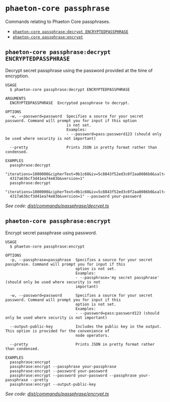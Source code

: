 `phaeton-core passphrase`
=========================

Commands relating to Phaeton Core passphrases.

* [`phaeton-core passphrase:decrypt ENCRYPTEDPASSPHRASE`](#phaeton-core-passphrasedecrypt-encryptedpassphrase)
* [`phaeton-core passphrase:encrypt`](#phaeton-core-passphraseencrypt)

## `phaeton-core passphrase:decrypt ENCRYPTEDPASSPHRASE`

Decrypt secret passphrase using the password provided at the time of encryption.

```
USAGE
  $ phaeton-core passphrase:decrypt ENCRYPTEDPASSPHRASE

ARGUMENTS
  ENCRYPTEDPASSPHRASE  Encrypted passphrase to decrypt.

OPTIONS
  -w, --password=password  Specifies a source for your secret password. Command will prompt you for input if this option
                           is not set.
                           Examples:
                           - --password=pass:password123 (should only be used where security is not important)

  --pretty                 Prints JSON in pretty format rather than condensed.

EXAMPLES
  passphrase:decrypt 
  "iterations=1000000&cipherText=9b1c60&iv=5c8843f52ed3c0f2aa0086b0&salt=2240b7f1aa9c899894e528cf5b600e9c&tag=23c0111213
  4317a63bcf3d41ea74e83b&version=1"
  passphrase:decrypt 
  "iterations=1000000&cipherText=9b1c60&iv=5c8843f52ed3c0f2aa0086b0&salt=2240b7f1aa9c899894e528cf5b600e9c&tag=23c0111213
  4317a63bcf3d41ea74e83b&version=1" --password your-password
```

_See code: [dist/commands/passphrase/decrypt.ts](https://github.com/Phaeton-Blockchain/plaak-phaeton-core/blob/v0.0.9/dist/commands/passphrase/decrypt.ts)_

## `phaeton-core passphrase:encrypt`

Encrypt secret passphrase using password.

```
USAGE
  $ phaeton-core passphrase:encrypt

OPTIONS
  -p, --passphrase=passphrase  Specifies a source for your secret passphrase. Command will prompt you for input if this
                               option is not set.
                               Examples:
                               - --passphrase='my secret passphrase' (should only be used where security is not
                               important)

  -w, --password=password      Specifies a source for your secret password. Command will prompt you for input if this
                               option is not set.
                               Examples:
                               - --password=pass:password123 (should only be used where security is not important)

  --output-public-key          Includes the public key in the output. This option is provided for the convenience of
                               node operators.

  --pretty                     Prints JSON in pretty format rather than condensed.

EXAMPLES
  passphrase:encrypt
  passphrase:encrypt --passphrase your-passphrase
  passphrase:encrypt --password your-password
  passphrase:encrypt --password your-password --passphrase your-passphrase --pretty
  passphrase:encrypt --output-public-key
```

_See code: [dist/commands/passphrase/encrypt.ts](https://github.com/Phaeton-Blockchain/plaak-phaeton-core/blob/v0.0.9/dist/commands/passphrase/encrypt.ts)_
